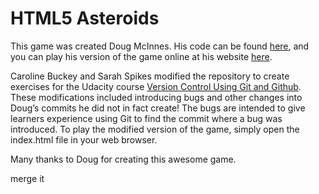 # HTML5 Asteroids

This game was created Doug McInnes. His code can be found
[here](https://github.com/dmcinnes/HTML5-Asteroids), and you can play his
version of the game online at his website
[here](http://dougmcinnes.com/2010/05/12/html-5-/).

Caroline Buckey and Sarah Spikes modified the repository to create exercises for
the Udacity course [Version Control Using Git and Github](TODO). These
modifications included introducing bugs and other changes into Doug’s commits he
did not in fact create! The bugs are intended to give learners experience using
Git to find the commit where a bug was introduced. To play the modified version
of the game, simply open the index.html file in your web browser.

Many thanks to Doug for creating this awesome game.

merge it

